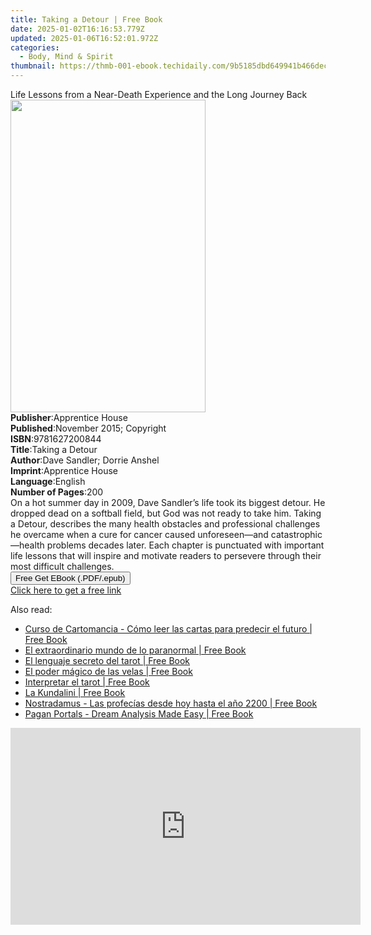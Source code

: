 ```yaml
---
title: Taking a Detour | Free Book
date: 2025-01-02T16:16:53.779Z
updated: 2025-01-06T16:52:01.972Z
categories:
  - Body, Mind & Spirit
thumbnail: https://thmb-001-ebook.techidaily.com/9b5185dbd649941b466decf3310c30eaa78b6c3a5b5682bbda172c255adc2cb0.jpg
---
```

<main id="book-container">
  <div class="flex flex-col">
    <div class="book-brief flex-1 py-6 px-4 sm:p-6 md:py-10 md:px-8">
      <!-- brief-->
      <div class="book-brief-main">
        Life Lessons from a Near-Death Experience and the Long Journey Back
      </div>
    </div>
    <div
      class="book-meta-info flex-1 grid gap-4 col-start-1 col-end-3 row-start-1 sm:mb-6 sm:grid-cols-4 lg:gap-6 lg:col-start-2 lg:row-end-6 lg:row-span-6 lg:mb-0"
    >
      <div
        class="book-meta-info-left place-content-center mt-4 p-4 text-sm leading-6 col-start-2 col-span-2 dark:text-slate-400"
      >
        <img
          class="w-full h-500 object-cover rounded-lg sm:h-255 sm:col-span-2 lg:col-span-full"
          src="https://img-001-ebook.techidaily.com/37819dfb6462f6f2cd93afe98214cdd9e1e4da2c78a8f31ca64beb9e6f74fddb.jpg"
          alt=""
          width="312"
          height="500"
        />
      </div>
      <div
        class="book-meta-info-right mt-2 col-start-1 row-start-2 col-span-3 self-center"
      >
        <!-- meta data  -->
        <div class="flex flex-col px-4 md:px-8">
          <div class="flex-1">
            <strong>Publisher</strong>:<span class="px-2"
              >Apprentice House</span
            >
          </div>
          <div class="flex-1">
            <strong>Published</strong>:<span class="px-2"
              >November 2015; Copyright</span
            >
          </div>
          <div class="flex-1">
            <strong>ISBN</strong>:<span class="px-2">9781627200844</span>
          </div>
          <div class="flex-1">
            <strong>Title</strong>:<span class="px-2">Taking a Detour</span>
          </div>
          <div class="flex-1">
            <strong>Author</strong>:<span class="px-2"
              >Dave Sandler; Dorrie Anshel</span
            >
          </div>
          <div class="flex-1">
            <strong>Imprint</strong>:<span class="px-2">Apprentice House</span>
          </div>
          <div class="flex-1">
            <strong>Language</strong>:<span class="px-2">English</span>
          </div>
          <div class="flex-1">
            <strong>Number of Pages</strong>:<span class="px-2">200</span>
          </div>
        </div>
      </div>
    </div>
    <div class="book-description flex-1 py-6 px-4 sm:p-6 md:py-10 md:px-8">
      <div class="book-description-main">
        <div accordion-content="" id="description">
          On a hot summer day in 2009, Dave Sandler’s life took its biggest
          detour. He dropped dead on a softball field, but God was not ready to
          take him. Taking a Detour, describes the many health obstacles and
          professional challenges he overcame when a cure for cancer caused
          unforeseen—and catastrophic—health problems decades later. Each
          chapter is punctuated with important life lessons that will inspire
          and motivate readers to persevere through their most difficult
          challenges.
        </div>
      </div>
    </div>
    <div class="book-excerpts flex-1 py-6 px-4 sm:p-6 md:py-10 md:px-8"></div>
    <div
      class="book-about-author flex-1 py-6 px-4 sm:p-6 md:py-10 md:px-8"
    ></div>
    <div class="book-free-get flex-1 py-6 px-4 sm:p-6 md:py-10 md:px-8">
      <button
        id="btn-free-get"
        class="bg-blue-500 hover:bg-blue-700 text-white font-bold py-2 px-4 rounded"
      >
        Free Get EBook (.PDF/.epub)
      </button>
      <div id="countdown-display" class="px-2 text-lg mt-2"></div>
      <a
        id="free-link"
        class="hidden bg-blue-500 hover:bg-blue-700 text-white font-bold py-2 px-4 rounded"
        href="https://www.ebooks.com/en-us/book/96373858/taking-a-detour/dave-sandler/"
        target="_blank"
        >Click here to get a free link</a
      >
    </div>
    <script>
      let countdownTime = 0;
      let countdownInterval = null;
      document
        .getElementById('btn-free-get')
        .addEventListener('click', startCountdown);
      function startCountdown() {
        countdownTime = new Date().getTime() + 60000 * 3;
        countdownInterval = setInterval(updateCountdown, 1000);
        document.getElementById('btn-free-get').disabled = true;
        document
          .getElementById('btn-free-get')
          .classList.add('bg-gray-500', 'cursor-not-allowed');
      }
      function updateCountdown() {
        let currentTime = new Date().getTime();
        let timeLeft = countdownTime - currentTime;
        let secondsLeft = Math.floor(timeLeft / 1000);
        document.getElementById('countdown-display').innerHTML =
          `Remaining time: ${secondsLeft} seconds.`;
        if (secondsLeft <= 0) {
          clearInterval(countdownInterval);
          document.getElementById('btn-free-get').classList.add('hidden');
          document.getElementById('free-link').classList.remove('hidden');
          document.getElementById('countdown-display').innerHTML = '';
        }
      }
    </script>
  </div>
</main>

<ins class="adsbygoogle"
      style="display:block"
      data-ad-client="ca-pub-7571918770474297"
      data-ad-slot="8358498916"
      data-ad-format="auto"
      data-full-width-responsive="true"></ins>
    

<span class="atpl-alsoreadstyle">Also read:</span>
<div><ul>
<li><a href="https://novels-ebooks.techidaily.com/210768056-9781646998708-curso-de-cartomancia-como-leer-las-cartas-para-predecir-el-futuro/"><u>Curso de Cartomancia - Cómo leer las cartas para predecir el futuro | Free Book</u></a></li>
<li><a href="https://novels-ebooks.techidaily.com/210768067-9781646998777-el-extraordinario-mundo-de-lo-paranormal/"><u>El extraordinario mundo de lo paranormal | Free Book</u></a></li>
<li><a href="https://novels-ebooks.techidaily.com/210768054-9781646998661-el-lenguaje-secreto-del-tarot/"><u>El lenguaje secreto del tarot | Free Book</u></a></li>
<li><a href="https://novels-ebooks.techidaily.com/210768062-9781646998739-el-poder-magico-de-las-velas/"><u>El poder mágico de las velas | Free Book</u></a></li>
<li><a href="https://novels-ebooks.techidaily.com/210768063-9781646998685-interpretar-el-tarot/"><u>Interpretar el tarot | Free Book</u></a></li>
<li><a href="https://novels-ebooks.techidaily.com/210768065-9781646998388-la-kundalini/"><u>La Kundalini | Free Book</u></a></li>
<li><a href="https://novels-ebooks.techidaily.com/210768059-9781646998647-nostradamus-las-profecias-desde-hoy-hasta-el-ano-2200/"><u>Nostradamus - Las profecías desde hoy hasta el año 2200 | Free Book</u></a></li>
<li><a href="https://novels-ebooks.techidaily.com/210767938-9781803411798-pagan-portals-dream-analysis-made-easy/"><u>Pagan Portals - Dream Analysis Made Easy | Free Book</u></a></li>
</ul></div>

<!-- affiliate ads begin -->
<iframe width="560" height="315" src="https://www.youtube.com/embed/K4lRBnNnd9k?si=5e0MbdOz-fF6Ry_k" title="YouTube video player" frameborder="0" allow="accelerometer; autoplay; clipboard-write; encrypted-media; gyroscope; picture-in-picture; web-share" referrerpolicy="strict-origin-when-cross-origin" allowfullscreen></iframe>
<!-- affiliate ads end -->

